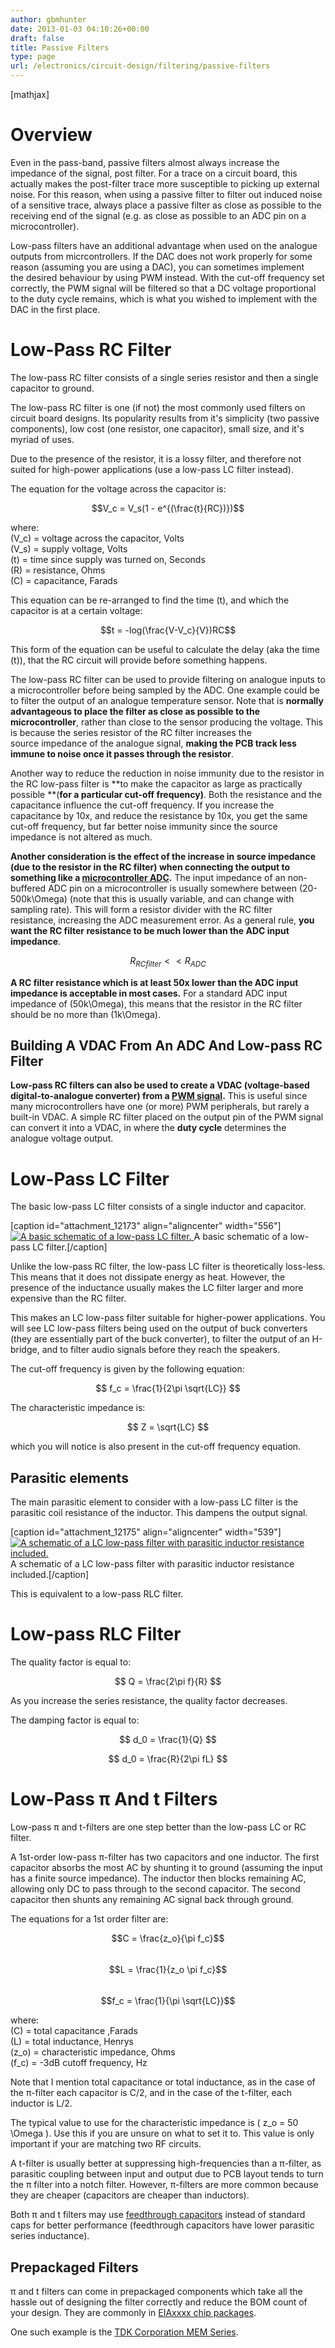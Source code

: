 ```yaml
---
author: gbmhunter
date: 2013-01-03 04:10:26+00:00
draft: false
title: Passive Filters
type: page
url: /electronics/circuit-design/filtering/passive-filters
---
```


[mathjax]

# Overview

Even in the pass-band, passive filters almost always increase the impedance of the signal, post filter. For a trace on a circuit board, this actually makes the post-filter trace more susceptible to picking up external noise. For this reason, when using a passive filter to filter out induced noise of a sensitive trace, always place a passive filter as close as possible to the receiving end of the signal (e.g. as close as possible to an ADC pin on a microcontroller).

Low-pass filters have an additional advantage when used on the analogue outputs from micrcontrollers. If the DAC does not work properly for some reason (assuming you are using a DAC), you can sometimes implement the desired behaviour by using PWM instead. With the cut-off frequency set correctly, the PWM signal will be filtered so that a DC voltage proportional to the duty cycle remains, which is what you wished to implement with the DAC in the first place.

# Low-Pass RC Filter

The low-pass RC filter consists of a single series resistor and then a single capacitor to ground.

The low-pass RC filter is one (if not) the most commonly used filters on circuit board designs. Its popularity results from it's simplicity (two passive components), low cost (one resistor, one capacitor), small size, and it's myriad of uses.

Due to the presence of the resistor, it is a lossy filter, and therefore not suited for high-power applications (use a low-pass LC filter instead).

The equation for the voltage across the capacitor is:

$$V_c = V_s(1 - e^{(\frac{t}{RC})})$$

where:  
\(V_c\) = voltage across the capacitor, Volts  
\(V_s\) = supply voltage, Volts  
\(t\) = time since supply was turned on, Seconds  
\(R\) = resistance, Ohms  
\(C\) = capacitance, Farads

This equation can be re-arranged to find the time \(t\), and which the capacitor is at a certain voltage:

$$t = -log(\frac{V-V_c}{V})RC$$

This form of the equation can be useful to calculate the delay (aka the time \(t\)), that the RC circuit will provide before something happens.

The low-pass RC filter can be used to provide filtering on analogue inputs to a microcontroller before being sampled by the ADC. One example could be to filter the output of an analogue temperature sensor. Note that is **normally advantageous to place the filter as close as possible to the microcontroller**, rather than close to the sensor producing the voltage. This is because the series resistor of the RC filter increases the source impedance of the analogue signal, **making the PCB track less immune to noise once it passes through the resistor**.

Another way to reduce the reduction in noise immunity due to the resistor in the RC low-pass filter is **to make the capacitor as large as practically possible **(**for a particular cut-off frequency)**. Both the resistance and the capacitance influence the cut-off frequency. If you increase the capacitance by 10x, and reduce the resistance by 10x, you get the same cut-off frequency, but far better noise immunity since the source impedance is not altered as much.

**Another consideration is the effect of the increase in source impedance (due to the resistor in the RC filter) when connecting the output to something like a [microcontroller ADC](http://blog.mbedded.ninja/electronics/circuit-design/adcs).** The input impedance of an non-buffered ADC pin on a microcontroller is usually somewhere between \(20-500k\Omega\) (note that this is usually variable, and can change with sampling rate). This will form a resistor divider with the RC filter resistance, increasing the ADC measurement error. As a general rule, **you want the RC filter resistance to be much lower than the ADC input impedance**.

$$ R_{RC filter} << R_{ADC} $$

**A RC filter resistance which is at least 50x lower than the ADC input impedance is acceptable in most cases.** For a standard ADC input impedance of \(50k\Omega\), this means that the resistor in the RC filter should be no more than \(1k\Omega\).

## Building A VDAC From An ADC And Low-pass RC Filter

**Low-pass RC filters can also be used to create a VDAC (voltage-based digital-to-analogue converter) from a [PWM signal](http://blog.mbedded.ninja/electronics/circuit-design/pwm).** This is useful since many microcontrollers have one (or more) PWM peripherals, but rarely a built-in VDAC. A simple RC filter placed on the output pin of the PWM signal can convert it into a VDAC, in where the **duty cycle** determines the analogue voltage output.

# Low-Pass LC Filter

The basic low-pass LC filter consists of a single inductor and capacitor.

[caption id="attachment_12173" align="aligncenter" width="556"][![A basic schematic of a low-pass LC filter.](http://blog.mbedded.ninja/wp-content/uploads/2013/01/lc-low-pass-filter-basic-diagram-schematic.png)
](http://blog.mbedded.ninja/wp-content/uploads/2013/01/lc-low-pass-filter-basic-diagram-schematic.png) A basic schematic of a low-pass LC filter.[/caption]

Unlike the low-pass RC filter, the low-pass LC filter is theoretically loss-less. This means that it does not dissipate energy as heat. However, the presence of the inductance usually makes the LC filter larger and more expensive than the RC filter.

This makes an LC low-pass filter suitable for higher-power applications. You will see LC low-pass filters being used on the output of buck converters (they are essentially part of the buck converter), to filter the output of an H-bridge, and to filter audio signals before they reach the speakers.

The cut-off frequency is given by the following equation:

$$ f_c = \frac{1}{2\pi \sqrt{LC}} $$

The characteristic impedance is:

$$ Z = \sqrt{LC} $$

which you will notice is also present in the cut-off frequency equation.

## Parasitic elements

The main parasitic element to consider with a low-pass LC filter is the parasitic coil resistance of the inductor. This dampens the output signal.

[caption id="attachment_12175" align="aligncenter" width="539"][![A schematic of a LC low-pass filter with parasitic inductor resistance included.](http://blog.mbedded.ninja/wp-content/uploads/2013/01/lc-low-pass-filter-schematic-with-parasitic-inductor-resistance.png)
](http://blog.mbedded.ninja/wp-content/uploads/2013/01/lc-low-pass-filter-schematic-with-parasitic-inductor-resistance.png) A schematic of a LC low-pass filter with parasitic inductor resistance included.[/caption]

This is equivalent to a low-pass RLC filter.

# Low-pass RLC Filter

The quality factor is equal to:

$$ Q = \frac{2\pi f}{R} $$

As you increase the series resistance, the quality factor decreases.

The damping factor is equal to:

$$ d_0 = \frac{1}{Q} $$

$$ d_0 = \frac{R}{2\pi fL} $$

# Low-Pass π And t Filters

Low-pass π and t-filters are one step better than the low-pass LC or RC filter.

A 1st-order low-pass π-filter has two capacitors and one inductor. The first capacitor absorbs the most AC by shunting it to ground (assuming the input has a finite source impedance). The inductor then blocks remaining AC, allowing only DC to pass through to the second capacitor. The second capacitor then shunts any remaining AC signal back through ground.

The equations for a 1st order filter are:

$$C = \frac{z_o}{\pi f_c}$$  
$$L = \frac{1}{z_o \pi f_c}$$  
$$f_c = \frac{1}{\pi \sqrt{LC}}$$

where:  
\(C\) = total capacitance ,Farads  
\(L\) = total inductance, Henrys  
\(z_o\) = characteristic impedance, Ohms  
\(f_c\) = -3dB cutoff frequency, Hz

Note that I mention total capacitance or total inductance, as in the case of the π-filter each capacitor is C/2, and in the case of the t-filter, each inductor is L/2.

The typical value to use for the characteristic impedance is \( z_o = 50 \Omega \). Use this if you are unsure on what to set it to. This value is only important if your are matching two RF circuits.

A t-filter is usually better at suppressing high-frequencies than a π-filter, as parasitic coupling between input and output due to PCB layout tends to turn the π filter into a notch filter. However, π-filters are more common because they are cheaper (capacitors are cheaper than inductors).

Both π and t filters may use [feedthrough capacitors](http://blog.mbedded.ninja/electronics/components/capacitors#feedthrough-capacitors) instead of standard caps for better performance (feedthrough capacitors have lower parasitic series inductance).

## Prepackaged Filters

π and t filters can come in prepackaged components which take all the hassle out of designing the filter correctly and reduce the BOM count of your design. They are commonly in [EIAxxxx chip packages](http://blog.mbedded.ninja/pcb-design/component-packages/chip-eia-xxxx-component-packages).

One such example is the [TDK Corporation MEM Series](http://www.digikey.com/product-search/en?FV=ffec061a).
